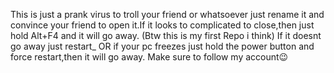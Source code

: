 This is just a prank virus to troll your friend or whatsoever just rename it and convince your friend to open it.If it looks to complicated to close,then just hold Alt+F4 and it will go away.
(Btw this is my first Repo i think)
If it doesnt go away just restart_
OR if your pc freezes just hold the power button and force restart,then it will go away.
Make sure to follow my account😉
